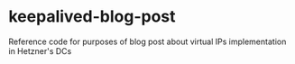 # keepalived-blog-post
Reference code for purposes of blog post about virtual IPs implementation in Hetzner's DCs
